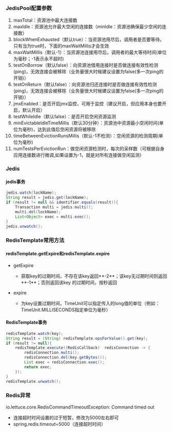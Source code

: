 ### JedisPool配置参数

1. maxTotal：资源池中最大连接数
2. maxIdle：资源池允许最大空闲的连接数（minIdle：资源池确保最少空闲的连接数）
3. blockWhenExhausted（默认true）：当资源池用尽后，调用者是否要等待。只有当为true时，下面的maxWaitMillis才会生效
4. maxWaitMillis（默认-1）：当资源池连接用尽后，调用者的最大等待时间(单位为毫秒；-1表示永不超时)
5. testOnBorrow（默认false）：向资源池借用连接时是否做连接有效性检测(ping)，无效连接会被移除（业务量很大时候建议设置为false(多一次ping的开销)）
6. testOnReturn（默认false）：向资源池归还连接时是否做连接有效性检测(ping)，无效连接会被移除（业务量很大时候建议设置为false(多一次ping的开销)）
7. jmxEnabled：是否开启jmx监控，可用于监控（建议开启，但应用本身也要开启，默认开启）
8. testWhileIdle（默认false）：是否开启空闲资源监测
9. minEvictableIdleTimeMillis（默认30分钟）：资源池中资源最小空闲时间(单位为毫秒)，达到此值后空闲资源将被移除
10. timeBetweenEvictionRunsMillis（默认-1不检测）：空闲资源的检测周期(单位为毫秒)
11. numTestsPerEvictionRun：做空闲资源检测时，每次的采样数（可根据自身应用连接数进行微调,如果设置为-1，就是对所有连接做空闲监测）







### Jedis

#### jedis事务

````java
jedis.watch(lockName);
String result = jedis.get(lockName);
if (result != null && identifier.equals(result)){
    Transaction multi = jedis.multi();
    multi.del(lockName);
    List<Object> exec = multi.exec();
}
jedis.unwatch();
````



### RedisTemplate常用方法

#### **redisTemplate.getExpire**和redisTemplate.expire

- getExpire
  - 获取key的过期时间，不存在该key返回**-2**；该key无过期时间则返回**-1**；否则返回该key 的过期时间，按秒返回

- expire
  - 为key设置过期时间，TimeUnit可以指定传入的long值的单位（例如：TimeUnit.MILLISECONDS指定单位为毫秒）

#### RedisTemplate事务

````java
redisTemplate.watch(key);
String result = (String) redisTemplate.opsForValue().get(key);
if (result != null){
    redisTemplate.execute((RedisCallback)  redisConnection -> {
        redisConnection.multi();
        redisConnection.del(key.getBytes());
        List exec = redisConnection.exec();
        return exec;
    });
}
redisTemplate.unwatch();
````





### Redis异常

io.lettuce.core.RedisCommandTimeoutException: Command timed out

- 连接超时时间设置的过于短暂，修改为5000左右即可
- spring.redis.timeout=5000（连接超时时间）



